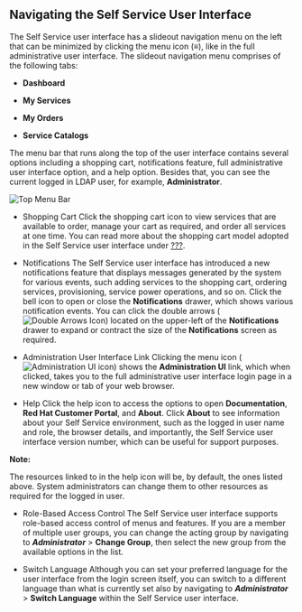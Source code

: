 ## Navigating the Self Service User Interface

The Self Service user interface has a slideout navigation menu on the
left that can be minimized by clicking the menu icon (≡), like in the
full administrative user interface. The slideout navigation menu
comprises of the following tabs:

  - **Dashboard**

  - **My Services**

  - **My Orders**

  - **Service Catalogs**

The menu bar that runs along the top of the user interface contains
several options including a shopping cart, notifications feature, full
administrative user interface option, and a help option. Besides that,
you can see the current logged in LDAP user, for example,
**Administrator**.

![Top Menu Bar](../images/ssui-menu-bar.png)

  - Shopping Cart
    Click the shopping cart icon to view services that are available to
    order, manage your cart as required, and order all services at one
    time. You can read more about the shopping cart model adopted in the
    Self Service user interface under [???](#service-catalog-tab).

  - Notifications
    The Self Service user interface has introduced a new notifications
    feature that displays messages generated by the system for various
    events, such adding services to the shopping cart, ordering
    services, provisioning, service power operations, and so on. Click
    the bell icon to open or close the **Notifications** drawer, which
    shows various notification events. You can click the double arrows
    (![Double Arrows Icon](../images/ssui_doublearrows_icon.png)) located
    on the upper-left of the **Notifications** drawer to expand or
    contract the size of the **Notifications** screen as required.

  - Administration User Interface Link
    Clicking the menu icon (![Administration UI
    icon](../images/ssui-administration-ui-icon.png)) shows the
    **Administration UI** link, which when clicked, takes you to the
    full administrative user interface login page in a new window or tab
    of your web browser.

  - Help
    Click the help icon to access the options to open **Documentation**,
    **Red Hat Customer Portal**, and **About**. Click **About** to see
    information about your Self Service environment, such as the logged
    in user name and role, the browser details, and importantly, the
    Self Service user interface version number, which can be useful for
    support purposes.

**Note:**

The resources linked to in the help icon will be, by default, the ones
listed above. System administrators can change them to other resources
as required for the logged in user.

</div>

  - Role-Based Access Control
    The Self Service user interface supports role-based access control
    of menus and features. If you are a member of multiple user groups,
    you can change the acting group by navigating to ***Administrator***
    \> **Change Group**, then select the new group from the available
    options in the list.

  - Switch Language
    Although you can set your preferred language for the user interface
    from the login screen itself, you can switch to a different language
    than what is currently set also by navigating to ***Administrator***
    \> **Switch Language** within the Self Service user interface.
